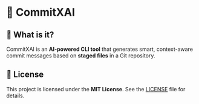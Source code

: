 # 🚀 CommitXAI  

## 🤖 What is it?  
CommitXAI is an **AI-powered CLI tool** that generates smart, context-aware commit messages based on **staged files** in a Git repository.  

## 📜 License  
This project is licensed under the **MIT License**. See the [LICENSE](LICENSE) file for details.  

